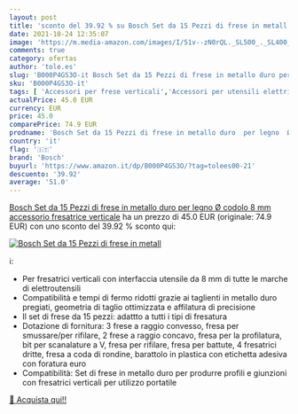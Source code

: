 ```yaml
---
layout: post
title: 'sconto del 39.92 % su Bosch Set da 15 Pezzi di frese in metall  '
date: 2021-10-24 12:35:07
image: 'https://m.media-amazon.com/images/I/51v--zN0rQL._SL500_._SL400_.jpg'
comments: true
category: ofertas
author: 'tole.es'
slug: 'B000P4GS3O-it Bosch Set da 15 Pezzi di frese in metallo duro per legno Ø...'
sku: 'B000P4GS3O-it'
tags: [ 'Accessori per frese verticali','Accessori per utensili elettrici','Fai da te','Punte a spirale','Punte per frese verticali','Utensili elettrici e a mano','bosch', ]
actualPrice: 45.0 EUR
currency: EUR
price: 45.0
comparePrice: 74.9 EUR
prodname: 'Bosch Set da 15 Pezzi di frese in metallo duro  per legno  Ø codolo 8 mm  accessorio fresatrice verticale'
country: 'it'
flag: '🇮🇹'
brand: 'Bosch'
buyurl: 'https://www.amazon.it/dp/B000P4GS3O/?tag=tolees00-21'
descuento: '39.92'
average: '51.0'
---
```


[Bosch Set da 15 Pezzi di frese in metallo duro  per legno  Ø codolo 8 mm  accessorio fresatrice verticale](https://www.amazon.it/dp/B000P4GS3O/?tag=tolees00-21) ha un prezzo di 45.0 EUR (originale: 74.9 EUR) con uno sconto del 39.92 % sconto qui:

[![Bosch Set da 15 Pezzi di frese in metall](https://m.media-amazon.com/images/I/51v--zN0rQL._SL500_._SL400_.jpg)](https://www.amazon.it/dp/B000P4GS3O/?tag=tolees00-21)

ℹ️:

- Per fresatrici verticali con interfaccia utensile da 8 mm di tutte le marche di elettroutensili
- Compatibilità e tempi di fermo ridotti grazie ai taglienti in metallo duro pregiati, geometria di taglio ottimizzata e affilatura di precisione
- Il set di frese da 15 pezzi: adattto a tutti i tipi di fresatura
- Dotazione di fornitura: 3 frese a raggio convesso, fresa per smussare/per rifilare, 2 frese a raggio concavo, fresa per la profilatura, bit per scanalature a V, fresa per rifilare, fresa per battute, 4 fresatrici dritte, fresa a coda di rondine, barattolo in plastica con etichetta adesiva con foratura euro
- Compatibilità: Set di frese in metallo duro per produrre profili e giunzioni con fresatrici verticali per utilizzo portatile

[🛒 Acquista qui!!](https://www.amazon.it/dp/B000P4GS3O/?tag=tolees00-21)
